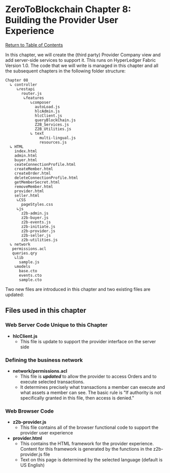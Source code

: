 # ZeroToBlockchain Chapter 8: Building the Provider User Experience

[Return to Table of Contents](../README.md)

In this chapter, we will create the (third party) Provider Company view and add server-side services to support it.  This runs on HyperLedger Fabric Version 1.0. The code that we will write is managed in this chapter and all the subsequent chapters in the following folder structure:

```
Chapter 08
  ↳ controller
     ↳restapi
       router.js
        ↳features
           ↳composer
             autoLoad.js
             hlcAdmin.js
             hlcClient.js
             queryBlockChain.js
             Z2B_Services.js
             Z2B_Utilities.js
           ↳ text
               multi-lingual.js
               resources.js
  ↳ HTML
    index.html
    admin.html
    buyer.html
    ceateConnectionProfile.html
    createMember.html
    createOrder.html
    deleteConnectionProfile.html
    getMemberSecret.html
    removeMember.html
    provider.html
    seller.html
     ↳CSS
       pageStyles.css
     ↳js
       z2b-admin.js
       z2b-buyer.js
       z2b-events.js
       z2b-initiate.js
       z2b-provider.js
       z2b-seller.js
       z2b-utilities.js
  ↳ network
   permissions.acl
   queries.qry
    ↳lib
      sample.js
    ↳models
      base.cto
      events.cto
      sample.cto
```
Two new files are introduced in this chapter and two existing files are updated:

## Files used in this chapter
### Web Server Code Unique to this Chapter
 - **hlcClient.js**
   - This file is update to support the provider interface on the server side

### Defining the business network
 
 - **network/permissions.acl**
   - This file is ***updated*** to allow the provider to access Orders and to execute selected transactions. 
   - It determines precisely what transactions a member can execute and what assets a member can see. The basic rule is "If authority is not specifically granted in this file, then access is denied."

### Web Browser Code 
 - **z2b-provider.js**
   - This file contains all of the browser functional code to support the provider user experience
 - **provider.html**
   - This contains the HTML framework for the provider experience. Content for this framework is generated by the functions in the z2b-provider.js file
   - Text on this page is determined by the selected language (default is US English) 